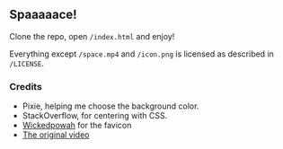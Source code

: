 ## Spaaaaace!

Clone the repo, open `/index.html` and enjoy!

Everything except `/space.mp4` and `/icon.png` is licensed as described in `/LICENSE`.

### Credits

* Pixie, helping me choose the background color.
* StackOverflow, for centering with CSS.
* [Wickedpowah](http://wickedpowah.blogspot.se/) for the favicon
* [The original video](https://www.youtube.com/watch?v=PB5IkqEGaOk)
